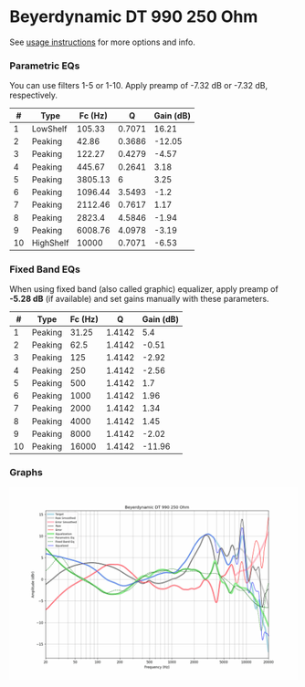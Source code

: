 # Beyerdynamic DT 990 250 Ohm
See [usage instructions](https://github.com/jaakkopasanen/AutoEq#usage) for more options and info.

### Parametric EQs
You can use filters 1-5 or 1-10. Apply preamp of -7.32 dB or -7.32 dB, respectively.

|   # | Type      |   Fc (Hz) |      Q |   Gain (dB) |
|-----|-----------|-----------|--------|-------------|
|   1 | LowShelf  |    105.33 | 0.7071 |       16.21 |
|   2 | Peaking   |     42.86 | 0.3686 |      -12.05 |
|   3 | Peaking   |    122.27 | 0.4279 |       -4.57 |
|   4 | Peaking   |    445.67 | 0.2641 |        3.18 |
|   5 | Peaking   |   3805.13 | 6      |        3.25 |
|   6 | Peaking   |   1096.44 | 3.5493 |       -1.2  |
|   7 | Peaking   |   2112.46 | 0.7617 |        1.17 |
|   8 | Peaking   |   2823.4  | 4.5846 |       -1.94 |
|   9 | Peaking   |   6008.76 | 4.0978 |       -3.19 |
|  10 | HighShelf |  10000    | 0.7071 |       -6.53 |

### Fixed Band EQs
When using fixed band (also called graphic) equalizer, apply preamp of **-5.28 dB** (if available) and set gains manually with these parameters.

|   # | Type    |   Fc (Hz) |      Q |   Gain (dB) |
|-----|---------|-----------|--------|-------------|
|   1 | Peaking |     31.25 | 1.4142 |        5.4  |
|   2 | Peaking |     62.5  | 1.4142 |       -0.51 |
|   3 | Peaking |    125    | 1.4142 |       -2.92 |
|   4 | Peaking |    250    | 1.4142 |       -2.56 |
|   5 | Peaking |    500    | 1.4142 |        1.7  |
|   6 | Peaking |   1000    | 1.4142 |        1.96 |
|   7 | Peaking |   2000    | 1.4142 |        1.34 |
|   8 | Peaking |   4000    | 1.4142 |        1.45 |
|   9 | Peaking |   8000    | 1.4142 |       -2.02 |
|  10 | Peaking |  16000    | 1.4142 |      -11.96 |

### Graphs
![](./Beyerdynamic%20DT%20990%20250%20Ohm.png)
